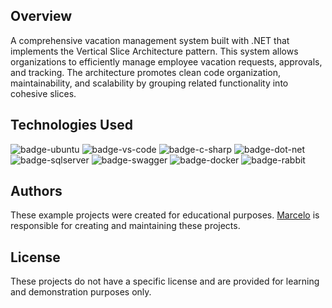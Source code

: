 ## Overview
A comprehensive vacation management system built with .NET that implements the Vertical Slice Architecture pattern. This system allows organizations to efficiently manage employee vacation requests, approvals, and tracking. The architecture promotes clean code organization, maintainability, and scalability by grouping related functionality into cohesive slices. 

## Technologies Used

![badge-ubuntu]
![badge-vs-code]
![badge-c-sharp]
![badge-dot-net]
![badge-sqlserver]
![badge-swagger]
![badge-docker]
![badge-rabbit]

## Authors
These example projects were created for educational purposes. [Marcelo](https://github.com/Mmarcelinho) is responsible for creating and maintaining these projects.

## License
These projects do not have a specific license and are provided for learning and demonstration purposes only.

[badge-ubuntu]: https://img.shields.io/badge/Ubuntu-E95420?style=for-the-badge&logo=ubuntu&logoColor=white
[badge-vs-code]: https://img.shields.io/badge/Visual%20Studio%20Code-0078d7.svg?style=for-the-badge&logo=visual-studio-code&logoColor=white
[badge-dot-net]: https://img.shields.io/badge/.NET-512BD4?logo=dotnet&logoColor=fff&style=for-the-badge
[badge-c-sharp]: https://img.shields.io/badge/c%23-%23239120.svg?style=for-the-badge&logo=csharp&logoColor=white
[badge-sqlserver]: https://img.shields.io/badge/Microsoft%20SQL%20Server-CC2927?logo=microsoftsqlserver&logoColor=fff&style=for-the-badge
[badge-swagger]: https://img.shields.io/badge/Swagger-85EA2D?logo=swagger&logoColor=000&style=for-the-badge
[badge-docker]: https://img.shields.io/badge/Docker-2496ED?logo=docker&logoColor=fff&style=for-the-badge
[badge-postman]: https://img.shields.io/badge/Postman-FF6C37?style=for-the-badge&logo=postman&logoColor=white
[badge-rabbit]: https://img.shields.io/badge/rabbitmq-%23FF6600.svg?&style=for-the-badge&logo=rabbitmq&logoColor=white
